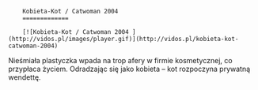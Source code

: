 
        Kobieta-Kot / Catwoman 2004 
        =============
        
        [![Kobieta-Kot / Catwoman 2004 ](http://vidos.pl/images/player.gif)](http://vidos.pl/kobieta-kot-catwoman-2004)
        
        
 Nieśmiała plastyczka wpada na trop afery w firmie kosmetycznej, co przypłaca życiem. Odradzając się jako kobieta – kot rozpoczyna prywatną wendettę.
    